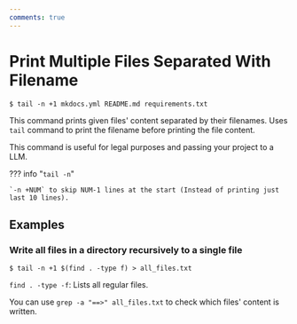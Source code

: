```yaml
---
comments: true
---
```


# Print Multiple Files Separated With Filename

```console
$ tail -n +1 mkdocs.yml README.md requirements.txt
```

This command prints given files' content separated by their filenames. Uses `tail` command to print
the filename before printing the file content.

This command is useful for legal purposes and passing your project to a LLM.

??? info "`tail -n`"

    `-n +NUM` to skip NUM-1 lines at the start (Instead of printing just last 10 lines).

## Examples

### Write all files in a directory recursively to a single file

```console
$ tail -n +1 $(find . -type f) > all_files.txt
```

`find . -type -f`: Lists all regular files.

You can use `grep -a "==>" all_files.txt` to check which files' content is written.